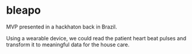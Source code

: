 # bleapo

MVP presented in a hackhaton back in Brazil.

Using a wearable device, we could read the patient heart beat pulses and transform it to meaningful data for the house care.
